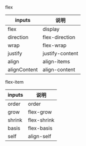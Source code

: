 flex

| inputs       | 说明              |
|--------------|-----------------|
| flex         | display         |
| direction    | flex-direction  |
| wrap         | flex-wrap       |
| justify      | justify-content |
| align        | align-items     |
| alignContent | align-content   |


flex-item

| inputs | 说明          |
|--------|-------------|
| order  | order       |
| grow   | flex-grow   |
| shrink | flex-shrink |
| basis  | flex-basis  |
| self   | align-self  |


